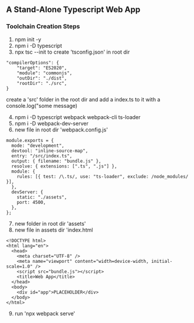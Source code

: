 ## A Stand-Alone Typescript Web App

### Toolchain Creation Steps

1. npm init -y
2. npm i -D typescript
3. npx tsc --init to create 'tsconfig.json' in root dir

```{
"compilerOptions": {
    "target": "ES2020",
    "module": "commonjs",
    "outDir": "./dist",
    "rootDir": "./src",
}
```

create a 'src' folder in the root dir and add a index.ts to it with a console.log("some message)

4. npm i -D typescript webpack webpack-cli ts-loader
5. npm i -D webpack-dev-server
6. new file in root dir 'webpack.config.js'

```
module.exports = {
  mode: "development",
  devtool: "inline-source-map",
  entry: "/src/index.ts",
  output: { filename: "bundle.js" },
  resolve: { extensions: [".ts", ".js"] },
  module: {
    rules: [{ test: /\.ts/, use: "ts-loader", exclude: /node_modules/ }],
  },
  devServer: {
    static: "./assets",
    port: 4500,
  },
};
```

7. new folder in root dir 'assets'
8. new file in assets dir 'index.html

```
<!DOCTYPE html>
<html lang="en">
  <head>
    <meta charset="UTF-8" />
    <meta name="viewport" content="width=device-width, initial-scale=1.0" />
    <script src="bundle.js"></script>
    <title>Web App</title>
  </head>
  <body>
    <div id="app">PLACEHOLDER</div>
  </body>
</html>
```

9. run 'npx webpack serve'
